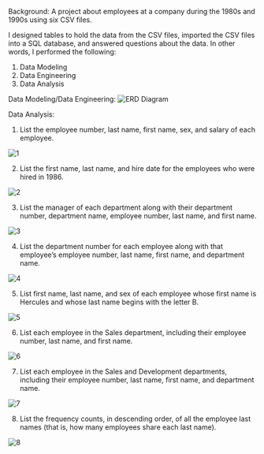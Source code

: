 Background:
A project about employees at a company during the 1980s and 1990s using six CSV files.

I designed tables to hold the data from the CSV files, imported the CSV files into a SQL database, and answered questions about the data. In other words, I performed the following:
  1. Data Modeling
  2. Data Engineering
  3. Data Analysis

Data Modeling/Data Engineering:
![ERD Diagram](https://github.com/margoberry17/09-Employee-SQL/assets/136475202/0b5343d6-5ab6-4ea8-a051-3e5916aa597a)

Data Analysis:

1. List the employee number, last name, first name, sex, and salary of each employee.
 
![1](https://github.com/margoberry17/09-Employee-SQL/assets/136475202/261a8639-a529-47ee-abdd-53563b9c63d4)

2. List the first name, last name, and hire date for the employees who were hired in 1986.
 
![2](https://github.com/margoberry17/09-Employee-SQL/assets/136475202/fbed220d-819b-449a-82f8-61cd77a0db62)

3. List the manager of each department along with their department number, department name, employee number, last name, and first name.
 
![3](https://github.com/margoberry17/09-Employee-SQL/assets/136475202/508c1e63-045d-48cf-b4c0-480c28f83378)

4. List the department number for each employee along with that employee’s employee number, last name, first name, and department name.
 
![4](https://github.com/margoberry17/09-Employee-SQL/assets/136475202/8ece01ee-f156-4d8b-aeb3-b6067f3d5429)

5. List first name, last name, and sex of each employee whose first name is Hercules and whose last name begins with the letter B.

![5](https://github.com/margoberry17/09-Employee-SQL/assets/136475202/7fc18465-e71c-41df-b9bf-597fc987327d)

6. List each employee in the Sales department, including their employee number, last name, and first name.

![6](https://github.com/margoberry17/09-Employee-SQL/assets/136475202/c20d9cf8-28c6-4fdd-85eb-d203cba800f1)

7. List each employee in the Sales and Development departments, including their employee number, last name, first name, and department name.

![7](https://github.com/margoberry17/09-Employee-SQL/assets/136475202/a9836ba1-50c1-4a36-9b0e-824108608a59)

8. List the frequency counts, in descending order, of all the employee last names (that is, how many employees share each last name).

![8](https://github.com/margoberry17/09-Employee-SQL/assets/136475202/31278d54-236b-4f68-a5d9-acf1c077b9db)


